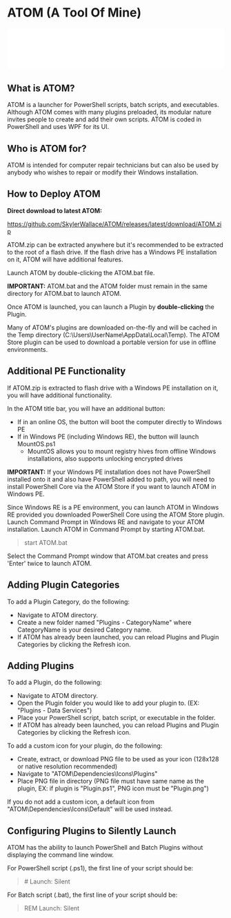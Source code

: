 # ATOM (A Tool Of Mine)
![](ATOM/Dependencies/Icons/ATOM%20Logo.png)

## What is ATOM?
ATOM is a launcher for PowerShell scripts, batch scripts, and executables. Although ATOM comes with many plugins preloaded, its modular nature invites people to create and add their own scripts.
ATOM is coded in PowerShell and uses WPF for its UI.

## Who is ATOM for?
ATOM is intended for computer repair technicians but can also be used by anybody who wishes to repair or modify their Windows installation.

## How to Deploy ATOM
**Direct download to latest ATOM:**

https://github.com/SkylerWallace/ATOM/releases/latest/download/ATOM.zip

ATOM.zip can be extracted anywhere but it's recommended to be extracted to the root of a flash drive. If the flash drive has a Windows PE installation on it, ATOM will have additional features.

Launch ATOM by double-clicking the ATOM.bat file.

**IMPORTANT:** ATOM.bat and the ATOM folder must remain in the same directory for ATOM.bat to launch ATOM.

Once ATOM is launched, you can launch a Plugin by **double-clicking** the Plugin.

Many of ATOM's plugins are downloaded on-the-fly and will be cached in the Temp directory (C:\Users\UserName\AppData\Local\Temp).
The ATOM Store plugin can be used to download a portable version for use in offline environments.

## Additional PE Functionality
If ATOM.zip is extracted to flash drive with a Windows PE installation on it, you will have additional functionality.

In the ATOM title bar, you will have an additional button:
- If in an online OS, the button will boot the computer directly to Windows PE
- If in Windows PE (including Windows RE), the button will launch MountOS.ps1
  - MountOS allows you to mount registry hives from offline Windows installations, also supports unlocking encrypted drives

**IMPORTANT:** If your Windows PE installation does not have PowerShell installed onto it and also have PowerShell added to path, you will need to install PowerShell Core via the ATOM Store if you want to launch ATOM in Windows PE.

Since Windows RE is a PE environment, you can launch ATOM in Windows RE provided you downloaded PowerShell Core using the ATOM Store plugin. Launch Command Prompt in Windows RE and navigate to your ATOM installation. Launch ATOM in Command Prompt by starting ATOM.bat.
> start ATOM.bat

Select the Command Prompt window that ATOM.bat creates and press 'Enter' twice to launch ATOM.

## Adding Plugin Categories
To add a Plugin Category, do the following:
- Navigate to ATOM directory.
- Create a new folder named "Plugins - CategoryName" where CategoryName is your desired Category name.
- If ATOM has already been launched, you can reload Plugins and Plugin Categories by clicking the Refresh icon.

## Adding Plugins
To add a Plugin, do the following:
- Navigate to ATOM directory.
- Open the Plugin folder you would like to add your plugin to. (EX: "Plugins - Data Services")
- Place your PowerShell script, batch script, or executable in the folder.
- If ATOM has already been launched, you can reload Plugins and Plugin Categories by clicking the Refresh icon.

To add a custom icon for your plugin, do the following:
- Create, extract, or download PNG file to be used as your icon (128x128 or native resolution recommended)
- Navigate to "ATOM\Dependencies\Icons\Plugins"
- Place PNG file in directory (PNG file must have same name as the plugin, EX: if plugin is "Plugin.ps1", PNG icon must be "Plugin.png")

If you do not add a custom icon, a default icon from "ATOM\Dependencies\Icons\Default" will be used instead.

## Configuring Plugins to Silently Launch
ATOM has the ability to launch PowerShell and Batch Plugins without displaying the command line window.

For PowerShell script (.ps1), the first line of your script should be:
> \# Launch: Silent

For Batch script (.bat), the first line of your script should be:
> REM Launch: Silent
